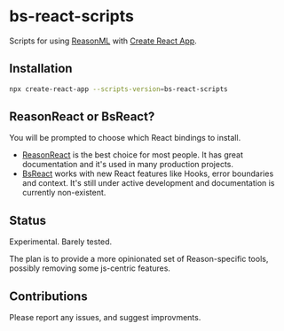 # bs-react-scripts

Scripts for using [ReasonML](https://reasonml.github.io) with [Create React App](https://github.com/facebook/create-react-app).

## Installation

```sh
npx create-react-app --scripts-version=bs-react-scripts
```

## ReasonReact or BsReact?

You will be prompted to choose which React bindings to install.

- [ReasonReact](https://reasonml.github.io/reason-react/) is the best choice for most people. It has great documentation and it's used in many production projects.
- [BsReact](https://github.com/eldh/bs-react/) works with new React features like Hooks, error boundaries and context. It's still under active development and documentation is currently non-existent.

## Status

Experimental. Barely tested.

The plan is to provide a more opinionated set of Reason-specific tools, possibly removing some js-centric features.

## Contributions

Please report any issues, and suggest improvments.
